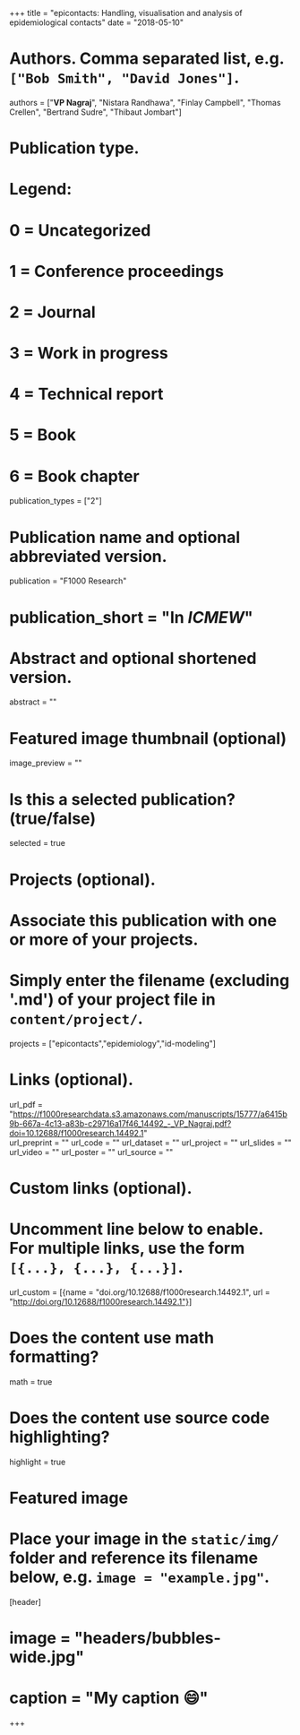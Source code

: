 +++
title = "epicontacts: Handling, visualisation and analysis of epidemiological contacts"
date = "2018-05-10"

# Authors. Comma separated list, e.g. `["Bob Smith", "David Jones"]`.
authors = ["**VP Nagraj**", "Nistara Randhawa", "Finlay Campbell", "Thomas Crellen", "Bertrand Sudre", "Thibaut Jombart"]

# Publication type.
# Legend:
# 0 = Uncategorized
# 1 = Conference proceedings
# 2 = Journal
# 3 = Work in progress
# 4 = Technical report
# 5 = Book
# 6 = Book chapter
publication_types = ["2"]

# Publication name and optional abbreviated version.
publication = "F1000 Research"
# publication_short = "In *ICMEW*"

# Abstract and optional shortened version.
abstract = ""

# Featured image thumbnail (optional)
image_preview = ""

# Is this a selected publication? (true/false)
selected = true

# Projects (optional).
#   Associate this publication with one or more of your projects.
#   Simply enter the filename (excluding '.md') of your project file in `content/project/`.
projects = ["epicontacts","epidemiology","id-modeling"]

# Links (optional).
url_pdf = "https://f1000researchdata.s3.amazonaws.com/manuscripts/15777/a6415b9b-667a-4c13-a83b-c29716a17f46_14492_-_VP_Nagraj.pdf?doi=10.12688/f1000research.14492.1"    
url_preprint = ""
url_code = ""
url_dataset = ""
url_project = ""
url_slides = ""
url_video = ""
url_poster = ""
url_source = ""

# Custom links (optional).
#   Uncomment line below to enable. For multiple links, use the form `[{...}, {...}, {...}]`.
url_custom = [{name = "doi.org/10.12688/f1000research.14492.1", url = "http://doi.org/10.12688/f1000research.14492.1"}]

# Does the content use math formatting?
math = true

# Does the content use source code highlighting?
highlight = true

# Featured image
# Place your image in the `static/img/` folder and reference its filename below, e.g. `image = "example.jpg"`.
[header]
# image = "headers/bubbles-wide.jpg"
# caption = "My caption :smile:"

+++